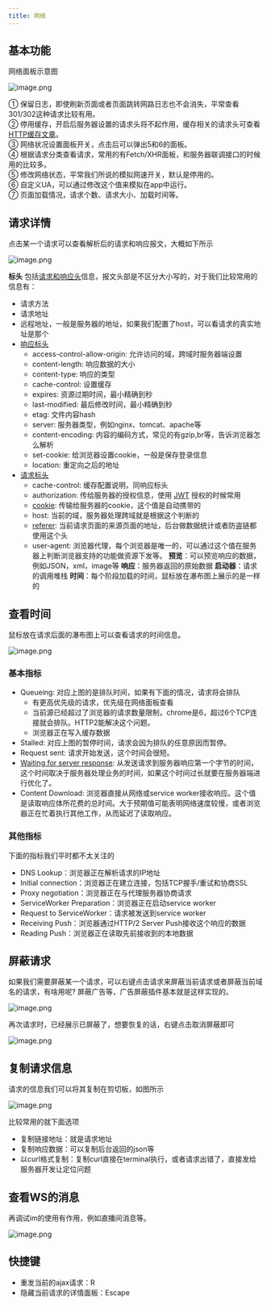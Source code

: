 ```yaml
---
title: 网络
---
```


## 基本功能

网络面板示意图

![image.png](https://s1.vika.cn/space/2023/02/07/c09063e661d94b3299a4dc6fe2d4ca4f)

① 保留日志，即使刷新页面或者页面跳转网路日志也不会消失，平常查看301/302这种请求比较有用。  
② 停用缓存，开启后服务器设置的请求头将不起作用，缓存相关的请求头可查看[HTTP缓存文章](https://developer.mozilla.org/zh-CN/docs/Web/HTTP/Caching)。  
③ 网络状况设置面板开关，点击后可以弹出5和6的面板。  
④ 根据请求分类查看请求，常用的有Fetch/XHR面板，和服务器联调接口的时候用的比较多。  
⑤ 修改网络状态，平常我们所说的模拟网速开关，默认是停用的。  
⑥ 自定义UA，可以通过修改这个值来模拟在app中运行。  
⑦ 页面加载情况，请求个数、请求大小、加载时间等。

## 请求详情

点击某一个请求可以查看解析后的请求和响应报文，大概如下所示

![image.png](https://s1.vika.cn/space/2023/02/07/144fede1b40c4d0e997a486ef9b7e3b6)

**标头** 包括[请求和响应头](https://developer.mozilla.org/zh-CN/docs/Web/HTTP/Headers)信息，报文头部是不区分大小写的，对于我们比较常用的信息有：

- 请求方法
- 请求地址
- 远程地址，一般是服务器的地址，如果我们配置了host，可以看请求的真实地址是那个
- [响应标头](https://developer.mozilla.org/zh-CN/docs/Web/HTTP/Headers "点击查看所有标头")
	- access-control-allow-origin: 允许访问的域，跨域时服务器端设置
	- content-length: 响应数据的大小
	- content-type: 响应的类型
	- cache-control: 设置缓存
	- expires: 资源过期时间，最小精确到秒
	- last-modified: 最后修改时间，最小精确到秒
	- etag: 文件内容hash
	- server: 服务器类型，例如nginx、tomcat、apache等
	- content-encoding: 内容的编码方式，常见的有gzip,br等，告诉浏览器怎么解析
	- set-cookie: 给浏览器设置cookie，一般是保存登录信息
	- location: 重定向之后的地址
- [请求标头](https://developer.mozilla.org/zh-CN/docs/Web/HTTP/Headers "点击查看所有标头")
	- cache-control: 缓存配置说明，同响应标头
	- authorization: 传给服务器的授权信息，使用 [JWT](https://en.wikipedia.org/wiki/JSON_Web_Token) 授权的时候常用
	- [cookie](https://developer.mozilla.org/zh-CN/docs/Web/HTTP/Cookies): 传输给服务器的cookie，这个值是自动携带的
	- host: 当前的域，服务器处理跨域就是根据这个判断的
	- [referer](https://developer.mozilla.org/zh-CN/docs/Web/HTTP/Headers/Referer):  当前请求页面的来源页面的地址，后台做数据统计或者防盗链都使用这个头
	- user-agent: 浏览器代理，每个浏览器是唯一的，可以通过这个值在服务器上判断浏览器支持的功能做资源下发等。
**预览**：可以预览响应的数据，例如JSON，xml，image等
**响应**：服务器返回的原始数据
**启动器**：请求的调用堆栈
**时间**：每个阶段加载的时间，鼠标放在瀑布图上展示的是一样的

## 查看时间

鼠标放在请求后面的瀑布图上可以查看请求的时间信息。

![image.png](https://s1.vika.cn/space/2023/02/07/6184e1eb496544328c95b7ab18380fd1)

### 基本指标

- Queueing: 对应上图的是排队时间，如果有下面的情况，请求将会排队
	-  有更高优先级的请求，优先级在网络面板查看
	- 当前源已经超过了浏览器的请求数量限制，chrome是6，超过6个TCP连接就会排队。HTTP2能解决这个问题。
	- 浏览器正在写入缓存数据
- Stalled: 对应上图的暂停时间，请求会因为排队的任意原因而暂停。
- Request sent: 请求开始发送，这个时间会很短。
- [Waiting for server response](https://web.dev/i18n/zh/ttfb/): 从发送请求到服务器响应第一个字节的时间，这个时间取决于服务器处理业务的时间，如果这个时间过长就要在服务器端进行优化了。
- Content Download: 浏览器直接从网络或service worker接收响应。这个值是读取响应体所花费的总时间。大于预期值可能表明网络速度较慢，或者浏览器正在忙着执行其他工作，从而延迟了读取响应。

### 其他指标

下面的指标我们平时都不太关注的

- DNS Lookup：浏览器正在解析请求的IP地址
- Initial connection：浏览器正在建立连接，包括TCP握手/重试和协商SSL
- Proxy negotiation：浏览器正在与代理服务器协商请求
- ServiceWorker Preparation：浏览器正在启动service worker
- Request to ServiceWorker：请求被发送到service worker
- Receiving Push：浏览器通过HTTP/2 Server Push接收这个响应的数据
- Reading Push：浏览器正在读取先前接收到的本地数据


## 屏蔽请求

如果我们需要屏蔽某一个请求，可以右键点击请求来屏蔽当前请求或者屏蔽当前域名的请求，有啥用呢? 屏蔽广告等，广告屏蔽插件基本就是这样实现的。

![image.png](https://s1.vika.cn/space/2023/02/07/ced7f1cd6f3e4e379c7f32447d27f63e)

再次请求时，已经展示已屏蔽了，想要恢复的话，右键点击取消屏蔽即可

![image.png](https://s1.vika.cn/space/2023/02/07/4eeb5d2a276e4f83905c4c8c9b685b71)

## 复制请求信息

请求的信息我们可以将其复制在剪切板，如图所示

![image.png](https://s1.vika.cn/space/2023/02/07/372bfe43793a448daec0c814f4dfa85e)

比较常用的就下面选项

- 复制链接地址：就是请求地址
- 复制响应数据：可以复制后台返回的json等
- 以curl格式复制：复制curl直接在terminal执行，或者请求出错了，直接发给服务器开发让定位问题

## 查看WS的消息

再调试im的使用有作用，例如直播间消息等。

![image.png](https://s1.vika.cn/space/2023/02/07/7c3aab3386254cb0ab0784c638eb43b6)


## 快捷键

- 重发当前的ajax请求：R
- 隐藏当前请求的详情面板：Escape
